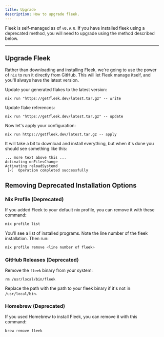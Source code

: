 ```yaml
---
title: Upgrade 
description: How to upgrade fleek.
---
```


Fleek is self-managed as of `v0.9.0`. If you have installed fleek using a deprecated method, you will need to upgrade using the method described below.

---


## Upgrade Fleek

Rather than downloading and installing Fleek, we're going to use the power of `nix` to run it directly from GitHub. This will let Fleek manage itself, and you'll always have the latest version.

Update your generated flakes to the latest version:

```shell
nix run "https://getfleek.dev/latest.tar.gz" -- write
```


Update flake references:

```shell
nix run "https://getfleek.dev/latest.tar.gz" -- update
```

Now let's apply your configuration:

```shell
nix run https://getfleek.dev/latest.tar.gz -- apply
```

It will take a bit to download and install everything, but when it's done you should see something like this:
       
```shell
... more text above this ...
Activating onFilesChange
Activating reloadSystemd
 [✓]  Operation completed successfully
```

## Removing Deprecated Installation Options


### Nix Profile (Deprecated)

If you added Fleek to your default nix profile, you can remove it with these command:

```bash
nix profile list
```

You'll see a list of installed programs. Note the line number of the fleek installation. Then run:

```bash
nix profile remove <line number of fleek>
```


### GitHub Releases (Deprecated)

Remove the `fleek` binary from your system:

```shell
rm /usr/local/bin/fleek
```

Replace the path with the path to your fleek binary if it's not in `/usr/local/bin`.

### Homebrew (Deprecated)

If you used Homebrew to install Fleek, you can remove it with this command:

```shell
brew remove fleek
 ```
